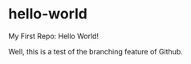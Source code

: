 # hello-world
My First Repo: Hello World!

Well, this is a test of the branching feature of Github.

